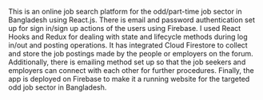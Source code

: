 This is an online job search platform for the odd/part-time job sector in Bangladesh using React.js. There is email and password authentication set up for sign in/sign up actions of the users using Firebase. I used React Hooks and Redux for dealing with state and lifecycle methods during log in/out and posting operations. It has integrated Cloud Firestore to collect and store the job postings made by the people or employers on the forum. Additionally, there is emailing method set up so that the job seekers and employers can connect with each other for further procedures. Finally, the app is deployed on Firebase to make it a running website for the targeted odd job sector in Bangladesh.
